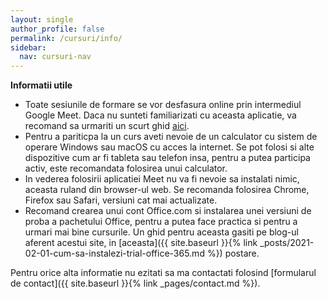 ```yaml
---
layout: single
author_profile: false
permalink: /cursuri/info/
sidebar:
  nav: cursuri-nav
---
```


**Informatii utile**

* Toate sesiunile de formare se vor desfasura online prin intermediul Google Meet. Daca nu sunteti familiarizati cu aceasta aplicatie, va recomand sa urmariti un scurt ghid [aici](https://www.youtube.com/watch?v=kMw435EgMfM).
* Pentru a pariticpa la un curs aveti nevoie de un calculator cu sistem de operare Windows sau macOS cu acces la internet. Se pot folosi si alte dispozitive cum ar fi tableta sau telefon insa, pentru a putea participa activ, este recomandata folosirea unui calculator.
* In vederea folosirii aplicatiei Meet nu va fi nevoie sa instalati nimic, aceasta ruland din browser-ul web. Se recomanda folosirea Chrome, Firefox sau Safari, versiuni cat mai actualizate.
* Recomand crearea unui cont Office.com si instalarea unei versiuni de proba a pachetului Office, pentru a putea face practica si pentru a urmari mai bine cursurile. Un ghid pentru aceasta gasiti pe blog-ul aferent acestui site, in [aceasta]({{ site.baseurl }}{% link _posts/2021-02-01-cum-sa-instalezi-trial-office-365.md %}) postare.


Pentru orice alta informatie nu ezitati sa ma contactati folosind [formularul de contact]({{ site.baseurl }}{% link _pages/contact.md %}).
